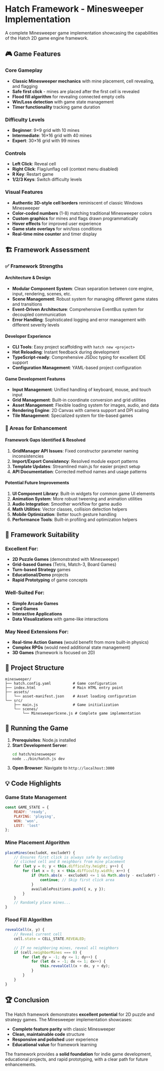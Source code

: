 # Hatch Framework - Minesweeper Implementation

A complete Minesweeper game implementation showcasing the capabilities of the Hatch 2D game engine framework.

## 🎮 Game Features

### Core Gameplay
- **Classic Minesweeper mechanics** with mine placement, cell revealing, and flagging
- **Safe first click** - mines are placed after the first cell is revealed
- **Flood fill algorithm** for revealing connected empty cells
- **Win/Loss detection** with game state management
- **Timer functionality** tracking game duration

### Difficulty Levels
- **Beginner**: 9×9 grid with 10 mines
- **Intermediate**: 16×16 grid with 40 mines  
- **Expert**: 30×16 grid with 99 mines

### Controls
- **Left Click**: Reveal cell
- **Right Click**: Flag/unflag cell (context menu disabled)
- **R Key**: Restart game
- **1/2/3 Keys**: Switch difficulty levels

### Visual Features
- **Authentic 3D-style cell borders** reminiscent of classic Windows Minesweeper
- **Color-coded numbers** (1-8) matching traditional Minesweeper colors
- **Custom graphics** for mines and flags drawn programmatically
- **Hover effects** for improved user experience
- **Game state overlays** for win/loss conditions
- **Real-time mine counter** and timer display

## 🏗️ Framework Assessment

### ✅ Framework Strengths

#### Architecture & Design
- **Modular Component System**: Clean separation between core engine, input, rendering, scenes, etc.
- **Scene Management**: Robust system for managing different game states and transitions
- **Event-Driven Architecture**: Comprehensive EventBus system for decoupled communication
- **Error Handling**: Sophisticated logging and error management with different severity levels

#### Developer Experience
- **CLI Tools**: Easy project scaffolding with `hatch new <project>`
- **Hot Reloading**: Instant feedback during development
- **TypeScript-ready**: Comprehensive JSDoc typing for excellent IDE support
- **Configuration Management**: YAML-based project configuration

#### Game Development Features
- **Input Management**: Unified handling of keyboard, mouse, and touch input
- **Grid Management**: Built-in coordinate conversion and grid utilities
- **Asset Management**: Flexible loading system for images, audio, and data
- **Rendering Engine**: 2D Canvas with camera support and DPI scaling
- **Tile Management**: Specialized system for tile-based games

### 🔧 Areas for Enhancement

#### Framework Gaps Identified & Resolved
1. **GridManager API Issues**: Fixed constructor parameter naming inconsistencies
2. **Import/Export Consistency**: Resolved module export patterns
3. **Template Updates**: Streamlined main.js for easier project setup
4. **API Documentation**: Corrected method names and usage patterns

#### Potential Future Improvements
1. **UI Component Library**: Built-in widgets for common game UI elements
2. **Animation System**: More robust tweening and animation utilities
3. **Audio Integration**: Smoother workflow for game audio
4. **Math Utilities**: Vector classes, collision detection helpers
5. **Mobile Optimization**: Better touch gesture handling
6. **Performance Tools**: Built-in profiling and optimization helpers

## 🎯 Framework Suitability

### Excellent For:
- **2D Puzzle Games** (demonstrated with Minesweeper)
- **Grid-based Games** (Tetris, Match-3, Board Games)
- **Turn-based Strategy** games
- **Educational/Demo** projects
- **Rapid Prototyping** of game concepts

### Well-Suited For:
- **Simple Arcade Games**
- **Card Games**
- **Interactive Applications**
- **Data Visualizations** with game-like interactions

### May Need Extensions For:
- **Real-time Action Games** (would benefit from more built-in physics)
- **Complex RPGs** (would need additional state management)
- **3D Games** (framework is focused on 2D)

## 📁 Project Structure

```
minesweeper/
├── hatch.config.yaml          # Game configuration
├── index.html                 # Main HTML entry point
├── assets/
│   └── asset-manifest.json    # Asset loading configuration
└── src/
    ├── main.js                # Game initialization
    └── scenes/
        └── MinesweeperScene.js # Complete game implementation
```

## 🚀 Running the Game

1. **Prerequisites**: Node.js installed
2. **Start Development Server**: 
   ```bash
   cd hatch/minesweeper
   node ../bin/hatch.js dev
   ```
3. **Open Browser**: Navigate to `http://localhost:3000`

## 💡 Code Highlights

### Game State Management
```javascript
const GAME_STATE = {
    READY: 'ready',
    PLAYING: 'playing', 
    WON: 'won',
    LOST: 'lost'
};
```

### Mine Placement Algorithm
```javascript
placeMines(excludeX, excludeY) {
    // Ensures first click is always safe by excluding
    // clicked cell and 8 neighbors from mine placement
    for (let y = 0; y < this.difficulty.height; y++) {
        for (let x = 0; x < this.difficulty.width; x++) {
            if (Math.abs(x - excludeX) <= 1 && Math.abs(y - excludeY) <= 1) {
                continue; // Skip first click area
            }
            availablePositions.push({ x, y });
        }
    }
    // Randomly place mines...
}
```

### Flood Fill Algorithm
```javascript
revealCell(x, y) {
    // Reveal current cell
    cell.state = CELL_STATE.REVEALED;
    
    // If no neighboring mines, reveal all neighbors
    if (cell.neighborMines === 0) {
        for (let dy = -1; dy <= 1; dy++) {
            for (let dx = -1; dx <= 1; dx++) {
                this.revealCell(x + dx, y + dy);
            }
        }
    }
}
```

## 🏆 Conclusion

The Hatch framework demonstrates **excellent potential** for 2D puzzle and strategy games. The Minesweeper implementation showcases:

- **Complete feature parity** with classic Minesweeper
- **Clean, maintainable code** structure
- **Responsive and polished** user experience
- **Educational value** for framework learning

The framework provides a **solid foundation** for indie game development, educational projects, and rapid prototyping, with a clear path for future enhancements.
